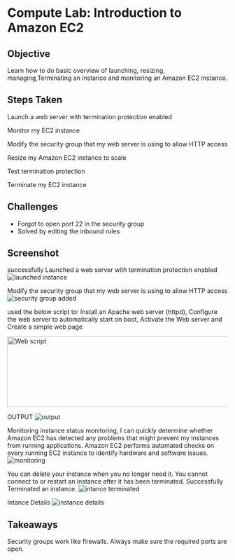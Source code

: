 # Compute Lab: Introduction to Amazon EC2

## Objective
Learn how to do basic overview of launching, resizing, managing,Terminating an instance and monitoring an Amazon EC2 instance.

## Steps Taken
Launch a web server with termination protection enabled

Monitor my EC2 instance

Modify the security group that my web server is using to allow HTTP access

Resize my Amazon EC2 instance to scale

Test termination protection

Terminate my EC2 instance

## Challenges
- Forgot to open port 22 in the security group
- Solved by editing the inbound rules

## Screenshot
successfully Launched a web server with termination protection enabled
![launched instance](https://github.com/user-attachments/assets/502ddf9e-2248-4dc9-886d-4f97a60122e1)

Modify the security group that my web server is using to allow HTTP access
![security group added](https://github.com/user-attachments/assets/ad3a3611-ddfa-4ed3-a802-3c3c34a4cdd9)

used the below script to: Install an Apache web server (httpd),
Configure the web server to automatically start on boot,
Activate the Web server and
Create a simple web page

<img width="942" height="161" alt="Web script" src="https://github.com/user-attachments/assets/34847d87-4879-4376-b810-31c70f9fcbf0" />

OUTPUT
![output](https://github.com/user-attachments/assets/e4780f9f-00e7-468a-bf63-979ee307ee12)

 Monitoring
 instance status monitoring, I can quickly determine whether Amazon EC2 has detected any problems that might prevent my instances from running applications. Amazon EC2 performs automated checks on every running EC2 instance to identify hardware and software issues.
![monitoring](https://github.com/user-attachments/assets/ef2d571c-ea3a-499c-9d3c-2ac466bf4696)

You can delete your instance when you no longer need it.
You cannot connect to or restart an instance after it has been terminated.
Successfully Terminated an instance.
![intance terminated](https://github.com/user-attachments/assets/c3c8413c-1236-45af-afc8-3b0a31d6b65c)

Intance Details
![instance details](https://github.com/user-attachments/assets/28d48888-88a8-41f5-a503-4921681b8035)


## Takeaways
Security groups work like firewalls. Always make sure the required ports are open.
